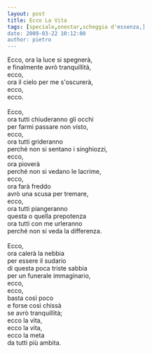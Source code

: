 ```yaml
---
layout: post
title: Ecco La Vita
tags: [speciale,onestar,scheggia d'essenza,]
date: 2009-03-22 10:12:00
author: pietro
---
```

Ecco, ora la luce si spegnerà,<br/>e finalmente avrò tranquillità,<br/>ecco,<br/>ora il cielo per me s'oscurerà,<br/>ecco,<br/>ecco.<br/><br/>Ecco,<br/>ora tutti chiuderanno gli occhi<br/>per farmi passare non visto,<br/>ecco,<br/>ora tutti grideranno<br/>perché non si sentano i singhiozzi,<br/>ecco,<br/>ora pioverà<br/>perché non si vedano le lacrime,<br/>ecco,<br/>ora farà freddo<br/>avrò una scusa per tremare,<br/>ecco,<br/>ora tutti piangeranno<br/>questa o quella prepotenza<br/>ora tutti con me urleranno<br/>perché non si veda la differenza.<br/><br/>Ecco,<br/>ora calerà la nebbia<br/>per essere il sudario<br/>di questa poca triste sabbia<br/>per un funerale immaginario,<br/>ecco,<br/>ecco,<br/>basta così poco<br/>e forse così chissà<br/>se avrò tranquillità;<br/>ecco la vita,<br/>ecco la vita,<br/>ecco la meta<br/>da tutti più ambita.
